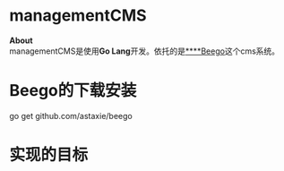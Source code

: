 # managementCMS
**About** <br />
managementCMS是使用**Go Lang**开发。依托的是<a href="www.beego.me">****Beego</a>这个cms系统。<br />
# Beego的下载安装
go get github.com/astaxie/beego

# 实现的目标

